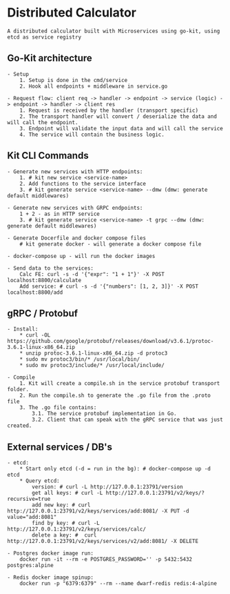 # Distributed Calculator
    A distributed calculator built with Microservices using go-kit, using etcd as service registry

## Go-Kit architecture 

    - Setup
        1. Setup is done in the cmd/service 
        2. Hook all endpoints + middleware in service.go

    - Request flow: client req -> handler -> endpoint -> service (logic) -> endpoint -> handler -> client res
        1. Request is received by the handler (transport specific)
        2. The transport handler will convert / deserialize the data and will call the endpoint. 
        3. Endpoint will validate the input data and will call the service 
        4. The service will contain the business logic. 

## Kit CLI Commands 
 
    - Generate new services with HTTP endpoints: 
        1. # kit new service <service-name>
        2. Add functions to the service interface
        3. # kit generate service <service-name> --dmw (dmw: generate default middlewares)

    - Generate new services with GRPC endpoints: 
        1 + 2 - as in HTTP service 
        3. # kit generate service <service-name> -t grpc --dmw (dmw: generate default middlewares)

    - Generate Docerfile and docker compose files
        # kit generate docker - will generate a docker compose file 

    - docker-compose up - will run the docker images 

    - Send data to the services: 
        Calc FE: curl -s -d '{"expr": "1 + 1"}' -X POST localhost:8800/calculate
        Add service: # curl -s -d '{"numbers": [1, 2, 3]}' -X POST localhost:8800/add

## gRPC / Protobuf 

    - Install: 
        * curl -OL https://github.com/google/protobuf/releases/download/v3.6.1/protoc-3.6.1-linux-x86_64.zip
        * unzip protoc-3.6.1-linux-x86_64.zip -d protoc3
        * sudo mv protoc3/bin/* /usr/local/bin/
        * sudo mv protoc3/include/* /usr/local/include/

    - Compile 
        1. Kit will create a compile.sh in the service protobuf transport folder. 
        2. Run the compile.sh to generate the .go file from the .proto file
        3. The .go file contains: 
            3.1. The service protobuf implementation in Go. 
            3.2. Client that can speak with the gRPC service that was just created. 


        
## External services / DB's 
    - etcd: 
        * Start only etcd (-d = run in the bg): # docker-compose up -d etcd 
        * Query etcd: 
            version: # curl -L http://127.0.0.1:23791/version
            get all keys: # curl -L http://127.0.0.1:23791/v2/keys/?recursive=true
            add new key: # curl http://127.0.0.1:23791/v2/keys/services/add:8081/ -X PUT -d value="add:8081"
            find by key: # curl -L http://127.0.0.1:23791/v2/keys/services/calc/
            delete a key: #  curl http://127.0.0.1:23791/v2/keys/services/v2/add:8081/ -X DELETE

    - Postgres docker image run:
        docker run -it --rm -e POSTGRES_PASSWORD='' -p 5432:5432 postgres:alpine

    - Redis docker image spinup:
        docker run -p "6379:6379" --rm --name dwarf-redis redis:4-alpine
